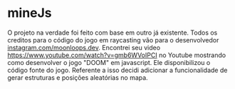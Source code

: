 # mineJs

O projeto na verdade foi feito com base em outro já existente. Todos os creditos para o código do jogo em raycasting vão para o desenvolvedor [instagram.com/moonloops.dev](https://www.youtube.com/redirect?event=channel_description&redir_token=QUFFLUhqbmRfem9GMlZFWFI4WmJqZEJTd1djNWhNcXVlZ3xBQ3Jtc0tsWDYxcXIwdzB5MW55ZWRNczJUcDF1RkVQX2QyZmdjUUtqWXhUQWI4QkJxR1J0NzZvYmRSM1ZGNDVGV0JqdU5BYkNITVc4Ui1nZGhVMncxU1lHd0ZNUTJ2SWRlYU5MUnJLdDVaV3dRQ1c1Y3l1dElGOA&q=https%3A%2F%2Fwww.instagram.com%2Fmoonloops.dev%2F).
Encontrei seu video https://www.youtube.com/watch?v=gmb6WVoIPCI no Youtube mostrando como desenvolver o jogo "DOOM" em javascript. Ele disponibilizou o código fonte do jogo. Referente 
a isso decidi adicionar a funcionalidade de gerar estruturas e posições aleatórias no mapa.
